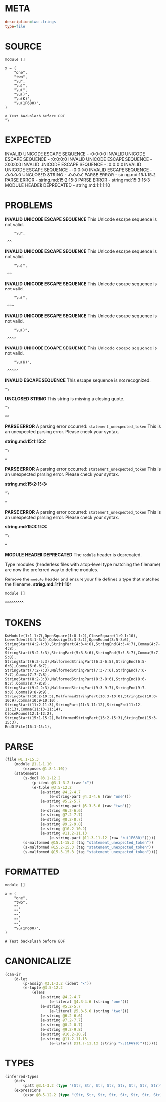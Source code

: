 # META
~~~ini
description=two strings
type=file
~~~
# SOURCE
~~~roc
module []

x = (
	"one",
	"two",
	"\u",
	"\u)",
	"\u(",
	"\u()",
	"\u(K)",
	"\u(1F680)",
)

# Test backslash before EOF
"\
~~~
# EXPECTED
INVALID UNICODE ESCAPE SEQUENCE - :0:0:0:0
INVALID UNICODE ESCAPE SEQUENCE - :0:0:0:0
INVALID UNICODE ESCAPE SEQUENCE - :0:0:0:0
INVALID UNICODE ESCAPE SEQUENCE - :0:0:0:0
INVALID UNICODE ESCAPE SEQUENCE - :0:0:0:0
INVALID ESCAPE SEQUENCE - :0:0:0:0
UNCLOSED STRING - :0:0:0:0
PARSE ERROR - string.md:15:1:15:2
PARSE ERROR - string.md:15:2:15:3
PARSE ERROR - string.md:15:3:15:3
MODULE HEADER DEPRECATED - string.md:1:1:1:10
# PROBLEMS
**INVALID UNICODE ESCAPE SEQUENCE**
This Unicode escape sequence is not valid.

```roc
	"\u",
```
	 ^^


**INVALID UNICODE ESCAPE SEQUENCE**
This Unicode escape sequence is not valid.

```roc
	"\u)",
```
	 ^^


**INVALID UNICODE ESCAPE SEQUENCE**
This Unicode escape sequence is not valid.

```roc
	"\u(",
```
	 ^^^


**INVALID UNICODE ESCAPE SEQUENCE**
This Unicode escape sequence is not valid.

```roc
	"\u()",
```
	 ^^^^


**INVALID UNICODE ESCAPE SEQUENCE**
This Unicode escape sequence is not valid.

```roc
	"\u(K)",
```
	 ^^^^^


**INVALID ESCAPE SEQUENCE**
This escape sequence is not recognized.

```roc
"\

```


**UNCLOSED STRING**
This string is missing a closing quote.

```roc
"\
```
^^


**PARSE ERROR**
A parsing error occurred: `statement_unexpected_token`
This is an unexpected parsing error. Please check your syntax.

**string.md:15:1:15:2:**
```roc
"\
```
^


**PARSE ERROR**
A parsing error occurred: `statement_unexpected_token`
This is an unexpected parsing error. Please check your syntax.

**string.md:15:2:15:3:**
```roc
"\
```
 ^


**PARSE ERROR**
A parsing error occurred: `statement_unexpected_token`
This is an unexpected parsing error. Please check your syntax.

**string.md:15:3:15:3:**
```roc
"\
```
  ^


**MODULE HEADER DEPRECATED**
The `module` header is deprecated.

Type modules (headerless files with a top-level type matching the filename) are now the preferred way to define modules.

Remove the `module` header and ensure your file defines a type that matches the filename.
**string.md:1:1:1:10:**
```roc
module []
```
^^^^^^^^^


# TOKENS
~~~zig
KwModule(1:1-1:7),OpenSquare(1:8-1:9),CloseSquare(1:9-1:10),
LowerIdent(3:1-3:2),OpAssign(3:3-3:4),OpenRound(3:5-3:6),
StringStart(4:2-4:3),StringPart(4:3-4:6),StringEnd(4:6-4:7),Comma(4:7-4:8),
StringStart(5:2-5:3),StringPart(5:3-5:6),StringEnd(5:6-5:7),Comma(5:7-5:8),
StringStart(6:2-6:3),MalformedStringPart(6:3-6:5),StringEnd(6:5-6:6),Comma(6:6-6:7),
StringStart(7:2-7:3),MalformedStringPart(7:3-7:6),StringEnd(7:6-7:7),Comma(7:7-7:8),
StringStart(8:2-8:3),MalformedStringPart(8:3-8:6),StringEnd(8:6-8:7),Comma(8:7-8:8),
StringStart(9:2-9:3),MalformedStringPart(9:3-9:7),StringEnd(9:7-9:8),Comma(9:8-9:9),
StringStart(10:2-10:3),MalformedStringPart(10:3-10:8),StringEnd(10:8-10:9),Comma(10:9-10:10),
StringStart(11:2-11:3),StringPart(11:3-11:12),StringEnd(11:12-11:13),Comma(11:13-11:14),
CloseRound(12:1-12:2),
StringStart(15:1-15:2),MalformedStringPart(15:2-15:3),StringEnd(15:3-15:3),
EndOfFile(16:1-16:1),
~~~
# PARSE
~~~clojure
(file @1.1-15.3
	(module @1.1-1.10
		(exposes @1.8-1.10))
	(statements
		(s-decl @3.1-12.2
			(p-ident @3.1-3.2 (raw "x"))
			(e-tuple @3.5-12.2
				(e-string @4.2-4.7
					(e-string-part @4.3-4.6 (raw "one")))
				(e-string @5.2-5.7
					(e-string-part @5.3-5.6 (raw "two")))
				(e-string @6.2-6.6)
				(e-string @7.2-7.7)
				(e-string @8.2-8.7)
				(e-string @9.2-9.8)
				(e-string @10.2-10.9)
				(e-string @11.2-11.13
					(e-string-part @11.3-11.12 (raw "\u(1F680)")))))
		(s-malformed @15.1-15.2 (tag "statement_unexpected_token"))
		(s-malformed @15.2-15.3 (tag "statement_unexpected_token"))
		(s-malformed @15.3-15.3 (tag "statement_unexpected_token"))))
~~~
# FORMATTED
~~~roc
module []

x = (
	"one",
	"two",
	"",
	"",
	"",
	"",
	"",
	"\u(1F680)",
)

# Test backslash before EOF
~~~
# CANONICALIZE
~~~clojure
(can-ir
	(d-let
		(p-assign @3.1-3.2 (ident "x"))
		(e-tuple @3.5-12.2
			(elems
				(e-string @4.2-4.7
					(e-literal @4.3-4.6 (string "one")))
				(e-string @5.2-5.7
					(e-literal @5.3-5.6 (string "two")))
				(e-string @6.2-6.6)
				(e-string @7.2-7.7)
				(e-string @8.2-8.7)
				(e-string @9.2-9.8)
				(e-string @10.2-10.9)
				(e-string @11.2-11.13
					(e-literal @11.3-11.12 (string "\u(1F680)")))))))
~~~
# TYPES
~~~clojure
(inferred-types
	(defs
		(patt @3.1-3.2 (type "(Str, Str, Str, Str, Str, Str, Str, Str)")))
	(expressions
		(expr @3.5-12.2 (type "(Str, Str, Str, Str, Str, Str, Str, Str)"))))
~~~
